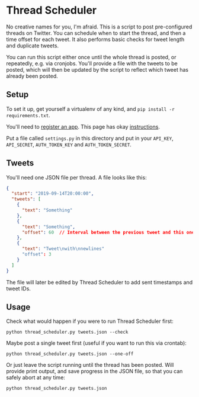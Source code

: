 # Thread Scheduler

No creative names for you, I'm afraid. This is a script to post pre-configured threads on Twitter.
You can schedule when to start the thread, and then a time offset for each tweet.
It also performs basic checks for tweet length and duplicate tweets.

You can run this script either once until the whole thread is posted, or repeatedly, e.g. via cronjobs.
You'll provide a file with the tweets to be posted, which will then be updated by the script to reflect which tweet has
already been posted.

## Setup

To set it up, get yourself a virtualenv of any kind, and ``pip install -r requirements.txt``.

You'll need to [register an app](https://developers.twitter.com). This page has okay
[instructions](https://python-twitter.readthedocs.io/en/latest/getting_started.html).

Put a file called ``settings.py`` in this directory and put in your ``API_KEY``, ``API_SECRET``, ``AUTH_TOKEN_KEY`` and
``AUTH_TOKEN_SECRET``.

## Tweets

You'll need one JSON file per thread. A file looks like this:

```json
{
  "start": "2019-09-14T20:00:00",
  "tweets": [
    {
      "text": "Something"
    },
    {
      "text": "Something",
      "offset": 60  // Interval between the previous tweet and this one in seconds
    },
    {
      "text": "Tweet\nwith\nnewlines"
      "offset": 3
    }
  ]
}
```

The file will later be edited by Thread Scheduler to add sent timestamps and tweet IDs.

## Usage

Check what would happen if you were to run Thread Scheduler first:

```
python thread_scheduler.py tweets.json --check
```

Maybe post a single tweet first (useful if you want to run this via crontab):

```
python thread_scheduler.py tweets.json --one-off
```

Or just leave the script running until the thread has been posted. Will provide print output, and save progress in the
JSON file, so that you can safely abort at any time:

```
python thread_scheduler.py tweets.json
```

